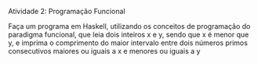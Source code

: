Atividade 2: Programação Funcional

Faça um programa em Haskell, utilizando os conceitos de programação do paradigma funcional, que leia dois inteiros x e y, sendo que x é menor que y, e imprima o comprimento do maior intervalo entre dois números primos consecutivos maiores ou iguais a x e menores ou iguais a y
